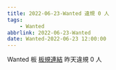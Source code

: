 ```yaml
---
title: 2022-06-23-Wanted 違規 0 人
tags:
    - Wanted
abbrlink: 2022-06-23-Wanted
date: Wanted-2022-06-23 12:00:00
---
```

Wanted 板 [板規連結](https://www.ptt.cc/bbs/Wanted/M.1608829773.A.D3B.html)
昨天違規 0 人
